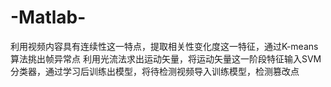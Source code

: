 # -Matlab-
利用视频内容具有连续性这一特点，提取相关性变化度这一特征，通过K-means算法挑出帧异常点
利用光流法求出运动矢量，将运动矢量这一阶段特征输入SVM分类器，通过学习后训练出模型，将待检测视频导入训练模型，检测篡改点
